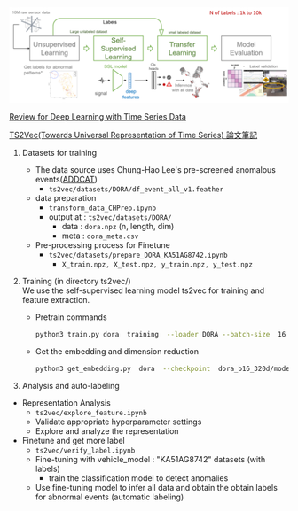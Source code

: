 
 

<img src=workflow.png width=600 />

[Review for  Deep Learning with Time Series Data](https://hackmd.io/@YungHuiHsu/r1yCihCPo)

[TS2Vec(Towards Universal Representation of Time Series) 論文筆記](https://hackmd.io/SL6FT2JISlykJFhDognKyg)

1. Datasets for training  
    - The data source uses Chung-Hao Lee's pre-screened anomalous events([ADDCAT](https://arxiv.org/abs/2212.07691))
        - `ts2vec/datasets/DORA/df_event_all_v1.feather`
    - data preparation  
        - `transform_data_CHPrep.ipynb`
        - output at : `ts2vec/datasets/DORA/`
            - data : `dora.npz` (n, length, dim)
            - meta : `dora_meta.csv`
    - Pre-processing process for Finetune 
        - `ts2vec/datasets/prepare_DORA_KA51AG8742.ipynb`
            - `X_train.npz, X_test.npz, y_train.npz, y_test.npz`

2. Training (in directory ts2vec/)  
We use the self-supervised learning model ts2vec for training and feature extraction.
    - Pretrain commands
        ```bash
        python3 train.py dora  training  --loader DORA --batch-size  16 --repr-dims 320 --epochs 500
        ```
    - Get the embedding and dimension reduction 
        ```bash
        python3 get_embedding.py  dora  --checkpoint  dora_b16_320d/model_500.pkl  --repr-dims 320  --batch-size 1024  --umap
        ```

3. Analysis and auto-labeling
- Representation Analysis
    - `ts2vec/explore_feature.ipynb`
    - Validate appropriate hyperparameter settings
    - Explore and analyze the representation  
- Finetune and get more label
    - `ts2vec/verify_label.ipynb` 
    - Fine-tuning with vehicle_model : "KA51AG8742" datasets (with labels)
        - train the classification model to detect anomalies
    - Use fine-tuning model to infer all data and obtain the obtain labels for abnormal events (automatic labeling)
